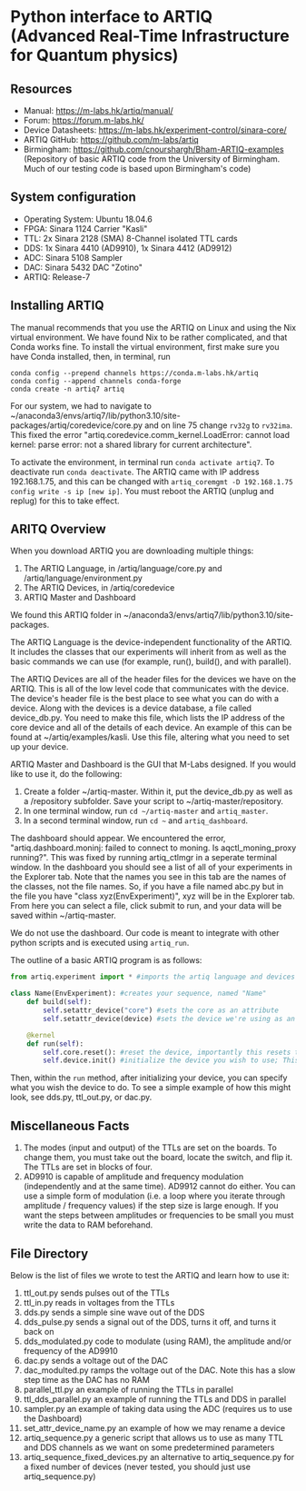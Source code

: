 
# Python interface to ARTIQ (Advanced Real-Time Infrastructure for Quantum physics)

## Resources
- Manual: https://m-labs.hk/artiq/manual/
- Forum: https://forum.m-labs.hk/
- Device Datasheets: https://m-labs.hk/experiment-control/sinara-core/
- ARTIQ GitHub: https://github.com/m-labs/artiq
- Birmingham: https://github.com/cnourshargh/Bham-ARTIQ-examples 
(Repository of basic ARTIQ code from the University of Birmingham. Much of our testing code is based upon Birmingham's code)

## System configuration
- Operating System: Ubuntu 18.04.6
- FPGA: Sinara 1124 Carrier "Kasli"
- TTL: 2x Sinara 2128 (SMA) 8-Channel isolated TTL cards
- DDS: 1x Sinara 4410 (AD9910), 1x Sinara 4412 (AD9912)
- ADC: Sinara 5108 Sampler
- DAC: Sinara 5432 DAC "Zotino"
- ARTIQ: Release-7

## Installing ARTIQ
The manual recommends that you use the ARTIQ on Linux and using the Nix virtual environment. We have found Nix to be rather complicated, and that Conda works fine. To install the virtual environment, first make sure you have Conda installed, then, in terminal, run
```console
conda config --prepend channels https://conda.m-labs.hk/artiq
conda config --append channels conda-forge
conda create -n artiq7 artiq
```

For our system, we had to navigate to ~/anaconda3/envs/artiq7/lib/python3.10/site-packages/artiq/coredevice/core.py and on line 75 change `rv32g` to `rv32ima`. This fixed the error "artiq.coredevice.comm_kernel.LoadError: cannot load kernel: parse error: not a shared library for current architecture". 

To activate the environment, in terminal run `conda activate artiq7`. To deactivate run `conda deactivate`. The ARTIQ came with IP address 192.168.1.75, and this can be changed with `artiq_coremgmt -D 192.168.1.75 config write -s ip [new ip]`. You must reboot the ARTIQ (unplug and replug) for this to take effect.

## ARITQ Overview
When you download ARTIQ you are downloading multiple things:
1. The ARTIQ Language, in /artiq/language/core.py and /artiq/language/environment.py
2. The ARTIQ Devices, in /artiq/coredevice
3. ARTIQ Master and Dashboard

We found this ARTIQ folder in ~/anaconda3/envs/artiq7/lib/python3.10/site-packages. 

The ARTIQ Language is the device-independent functionality of the ARTIQ. It includes the classes that our experiments will inherit from as well as the basic commands we can use (for example, run(), build(), and with parallel). 

The ARTIQ Devices are all of the header files for the devices we have on the ARTIQ. This is all of the low level code that communicates with the device. The device's header file is the best place to see what you can do with a device. Along with the devices is a device database, a file called device\_db<span>.py. You need to make this file, which lists the IP address of the core device and all of the details of each device. An example of this can be found at ~/artiq/examples/kasli. Use this file, altering what you need to set up your device.

ARTIQ Master and Dashboard is the GUI that M-Labs designed. If you would like to use it, do the following:
1. Create a folder ~/artiq-master. Within it, put the device\_db.py as well as a /repository subfolder. Save your script to ~/artiq-master/repository. 
2. In one terminal window, run `cd ~/artiq-master` and `artiq_master`. 
3. In a second terminal window, run `cd ~` and `artiq_dashboard`. 

The dashboard should appear. We encountered the error, "artiq.dashboard.moninj: failed to connect to moning. Is aqctl\_moning_proxy running?". This was fixed by running artiq\_ctlmgr in a seperate terminal window. In the dashboard you should see a list of all of your experiments in the Explorer tab. Note that the names you see in this tab are the names of the classes, not the file names. So, if you have a file named abc<span>.py but in the file you have "class xyz(EnvExperiment)", xyz will be in the Explorer tab. From here you can select a file, click submit to run, and your data will be saved within ~/artiq-master. 

We do not use the dashboard. Our code is meant to integrate with other python scripts and is executed using `artiq_run`. 

The outline of a basic ARTIQ program is as follows: 
```Python
from artiq.experiment import * #imports the artiq language and devices

class Name(EnvExperiment): #creates your sequence, named "Name"
	def build(self):
		self.setattr_device("core") #sets the core as an attribute
		self.setattr_device(device) #sets the device we're using as an attribute

	@kernel
	def run(self):
		self.core.reset(): #reset the device, importantly this resets the clock
		self.device.init() #initialize the device you wish to use; This command will vary depending on the device

```
Then, within the `run` method, after initializing your device, you can specify what you wish the device to do. To see a simple example of how this might look, see dds<span>.py, ttl_out.py, or dac<span>.py.

## Miscellaneous Facts
1. The modes (input and output) of the TTLs are set on the boards. To change them, you must take out the board, locate the switch, and flip it. The TTLs are set in blocks of four. 
2. AD9910 is capable of amplitude and frequency modulation (independently and at the same time). AD9912 cannot do either. You can use a simple form of modulation (i.e. a loop where you iterate through amplitude / frequency values) if the step size is large enough. If you want the steps between amplitudes or frequencies to be small you must write the data to RAM beforehand. 

## File Directory
Below is the list of files we wrote to test the ARTIQ and learn how to use it:
1) ttl_out.py sends pulses out of the TTLs
2) ttl_in.py reads in voltages from the TTLs
3) dds<span>.py sends a simple sine wave out of the DDS
4) dds_pulse.py sends a signal out of the DDS, turns it off, and turns it back on
5) dds_modulated.py code to modulate (using RAM), the amplitude and/or frequency of the AD9910
6) dac<span>.py sends a voltage out of the DAC
7) dac_modulted.py ramps the voltage out of the DAC. Note this has a slow step time as the DAC has no RAM
8) parallel_ttl.py an example of running the TTLs in parallel
9) ttl\_dds\_parallel<span>.py an example of running the TTLs and DDS in parallel
10) sampler<span>.py an example of taking data using the ADC (requires us to use the Dashboard)
11) set\_attr\_device\_name.py an example of how we may rename a device
12) artiq_sequence.py a generic script that allows us to use as many TTL and DDS channels as we want on some predetermined parameters
13) artiq\_sequence\_fixed_devices.py an alternative to artiq\_sequence.py for a fixed number of devices (never tested, you should just use artiq\_sequence.py)
